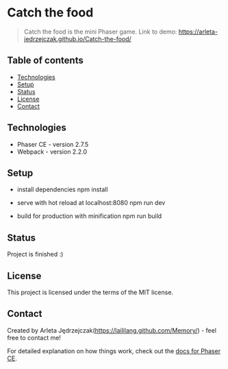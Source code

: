# Catch the food
> Catch the food is the mini Phaser game.
Link to demo: https://arleta-jedrzejczak.github.io/Catch-the-food/

## Table of contents
* [Technologies](#technologies)
* [Setup](#setup)
* [Status](#status)
* [License](#license)
* [Contact](#contact)

## Technologies
* Phaser CE - version 2.7.5
* Webpack - version 2.2.0

## Setup
* install dependencies
npm install

* serve with hot reload at localhost:8080
npm run dev

* build for production with minification
npm run build


## Status
Project is finished :)

## License
This project is licensed under the terms of the MIT license.

## Contact
Created by Arleta Jędrzejczak(https://laililang.github.com/Memory/) - feel free to contact me!

For detailed explanation on how things work, check out the [docs for Phaser CE](https://photonstorm.github.io/phaser-ce/).
